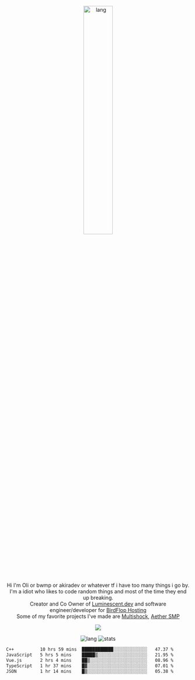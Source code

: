<p align="center">
 <a href="https://luminescent.dev">
  <img width="40%" alt="lang" src="https://github.com/bwmp/bwmp/blob/main/l_10.png?raw=true" />
 </a>
</p>

<p align="center">
 Hi I'm Oli or bwmp or akiradev or whatever tf i have too many things i go by.<br>
 I'm a idiot who likes to code random things and most of the time they end up breaking.<br>
 Creator and Co Owner of <a href="https://luminescent.dev">Luminescent.dev</a> and software engineer/developer for <a href="https://www.birdflop.com">BirdFlop Hosting</a><br>
 Some of my favorite projects I've made are <a href="https://github.com/PiShock-Inc/MultiShock">Multishock</a>, <a href="https://www.aethersmp.com">Aether SMP</a>
</p>

<p align="center">
  <a href="https://discord.com/users/798738506859282482"><img align="center" src="https://lanyard-profile-readme.vercel.app/api/798738506859282482?bg=433e4f&borderRadius=10px&showDisplayName=true&idleMessage=Probably%20sleeping"/></a>
</p>

<p align="center">
 <img alt="lang" src="https://github-readme-stats.vercel.app/api/top-langs/?username=bwmp&layout=compact&hide_border=true&langs_count=10&theme=transparent&custom_title=Languages" />
 <img alt="stats" src="https://github-readme-stats.vercel.app/api?username=bwmp&show_icons=true&hide_border=true&count_private=true&theme=transparent&custom_title=Statistics">
</p>
<p align="center">
 <!--START_SECTION:waka-->

```txt
C++          10 hrs 59 mins  ████████████░░░░░░░░░░░░░   47.37 %
JavaScript   5 hrs 5 mins    █████▒░░░░░░░░░░░░░░░░░░░   21.95 %
Vue.js       2 hrs 4 mins    ██▒░░░░░░░░░░░░░░░░░░░░░░   08.96 %
TypeScript   1 hr 37 mins    █▓░░░░░░░░░░░░░░░░░░░░░░░   07.01 %
JSON         1 hr 14 mins    █▒░░░░░░░░░░░░░░░░░░░░░░░   05.38 %
```

<!--END_SECTION:waka-->
</p>
